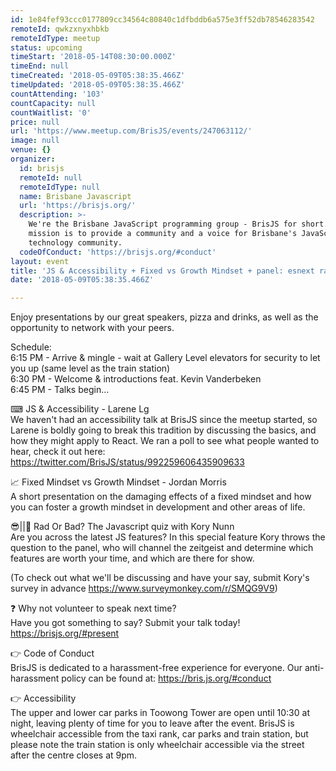 ```yaml
---
id: 1e84fef93ccc0177809cc34564c80840c1dfbddb6a575e3ff52db78546283542
remoteId: qwkzxnyxhbkb
remoteIdType: meetup
status: upcoming
timeStart: '2018-05-14T08:30:00.000Z'
timeEnd: null
timeCreated: '2018-05-09T05:38:35.466Z'
timeUpdated: '2018-05-09T05:38:35.466Z'
countAttending: '103'
countCapacity: null
countWaitlist: '0'
price: null
url: 'https://www.meetup.com/BrisJS/events/247063112/'
image: null
venue: {}
organizer:
  id: brisjs
  remoteId: null
  remoteIdType: null
  name: Brisbane Javascript
  url: 'https://brisjs.org/'
  description: >-
    We're the Brisbane JavaScript programming group - BrisJS for short. Our
    mission is to provide a community and a voice for Brisbane's JavaScript
    technology community.
  codeOfConduct: 'https://brisjs.org/#conduct'
layout: event
title: 'JS & Accessibility + Fixed vs Growth Mindset + panel: esnext rad or bad?'
date: '2018-05-09T05:38:35.466Z'

---
```

<p>Enjoy presentations by our great speakers, pizza and drinks, as well as the opportunity to network with your peers.</p> <p>Schedule:<br/>6:15 PM - Arrive &amp; mingle - wait at Gallery Level elevators for security to let you up (same level as the train station)<br/>6:30 PM - Welcome &amp; introductions feat. Kevin Vanderbeken<br/>6:45 PM - Talks begin…</p> <p>⌨ JS &amp; Accessibility - Larene Lg<br/>We haven't had an accessibility talk at BrisJS since the meetup started, so Larene is boldly going to break this tradition by discussing the basics, and how they might apply to React. We ran a poll to see what people wanted to hear, check it out here: <a href="https://twitter.com/BrisJS/status/992259606435909633" class="linkified">https://twitter.com/BrisJS/status/992259606435909633</a></p> <p>📈 Fixed Mindset vs Growth Mindset - Jordan Morris<br/>A short presentation on the damaging effects of a fixed mindset and how you can foster a growth mindset in development and other areas of life.</p> <p>😎||🙅 Rad Or Bad? The Javascript quiz with Kory Nunn<br/>Are you across the latest JS features? In this special feature Kory throws the question to the panel, who will channel the zeitgeist and determine which features are worth your time, and which are there for show.</p> <p>(To check out what we'll be discussing and have your say, submit Kory's survey in advance <a href="https://www.surveymonkey.com/r/SMQG9V9" class="linkified">https://www.surveymonkey.com/r/SMQG9V9</a>)</p> <p>❓ Why not volunteer to speak next time?<br/>Have you got something to say? Submit your talk today! <a href="https://brisjs.org/#present" class="linkified">https://brisjs.org/#present</a></p> <p>👉 Code of Conduct<br/>BrisJS is dedicated to a harassment-free experience for everyone. Our anti-harassment policy can be found at: <a href="https://bris.js.org/#conduct" class="linkified">https://bris.js.org/#conduct</a></p> <p>👉 Accessibility<br/>The upper and lower car parks in Toowong Tower are open until 10:30 at night, leaving plenty of time for you to leave after the event. BrisJS is wheelchair accessible from the taxi rank, car parks and train station, but please note the train station is only wheelchair accessible via the street after the centre closes at 9pm.</p>
